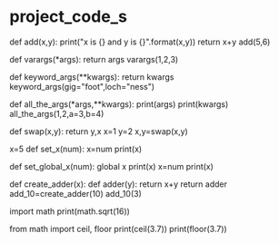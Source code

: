 # project_code_s
def add(x,y):
    print("x is {} and y is {}".format(x,y))
    return x+y
add(5,6)


def varargs(*args):
    return args
varargs(1,2,3)

def keyword_args(**kwargs):
    return kwargs
keyword_args(gig="foot",loch="ness")

def all_the_args(*args,**kwargs):
    print(args)
    print(kwargs)
all_the_args(1,2,a=3,b=4)


def swap(x,y):
    return y,x
x=1
y=2
x,y=swap(x,y)


x=5
def set_x(num):
    x=num
    print(x)

def set_global_x(num):
    global x
    print(x)
    x=num
    print(x)


def create_adder(x):
    def adder(y):
        return x+y
    return adder
add_10=create_adder(10)
add_10(3)    



import math
print(math.sqrt(16))



from math import ceil, floor
print(ceil(3.7))
print(floor(3.7))
